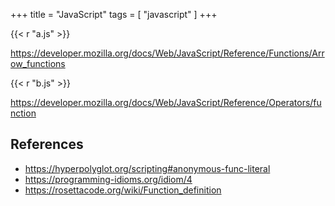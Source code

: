 +++
title = "JavaScript"
tags = [ "javascript" ]
+++

{{< r "a.js" >}}

<https://developer.mozilla.org/docs/Web/JavaScript/Reference/Functions/Arrow_functions>

{{< r "b.js" >}}

<https://developer.mozilla.org/docs/Web/JavaScript/Reference/Operators/function>

## References

- <https://hyperpolyglot.org/scripting#anonymous-func-literal>
- <https://programming-idioms.org/idiom/4>
- <https://rosettacode.org/wiki/Function_definition>
